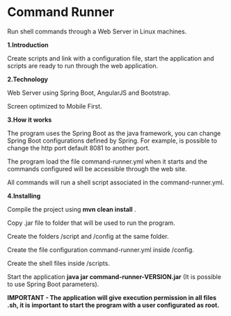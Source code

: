 # **Command Runner**
Run shell commands through a Web Server in Linux machines.

**1.Introduction**

Create scripts and link with a configuration file, start the application and scripts are ready to run through the web application.

**2.Technology**

Web Server using Spring Boot, AngularJS and Bootstrap.

Screen optimized to Mobile First.

**3.How it works**

The program uses the Spring Boot as the java framework, you can change Spring Boot configurations defined by Spring. For example, is possible to change the http port default 8081 to another port.

The program load the file command-runner.yml when it starts and the commands configured will be accessible through the web site.

All commands will run a shell script associated in the command-runner.yml.

**4.Installing**

Compile the project using __mvn clean install__ .

Copy .jar file to folder that will be used to run the program.

Create the folders /script and /config at the same folder.

Create the file configuration command-runner.yml inside /config.

Create the shell files inside /scripts.

Start the application __java jar command-runner-VERSION.jar__ (It is possible to use Spring Boot parameters).

****IMPORTANT - The application will give execution permission in all files .sh, it is important to start the program with a user configurated as root.****
